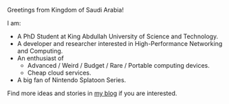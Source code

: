 Greetings from Kingdom of Saudi Arabia!

I am:
- A PhD Student at King Abdullah University of Science and Technology.
- A developer and researcher interested in High-Performance Networking and Computing.
- An enthusiast of
  - Advanced / Weird / Budget / Rare / Portable computing devices.
  - Cheap cloud services.
- A big fan of Nintendo Splatoon Series.

Find more ideas and stories in [my blog](https://nekodaemon.com/) if you are interested.
